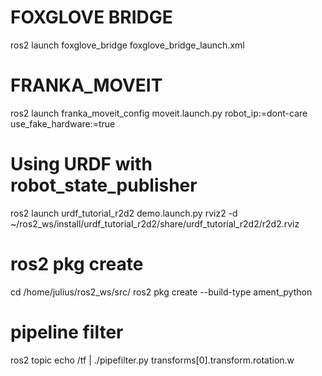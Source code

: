 # FOXGLOVE BRIDGE
ros2 launch foxglove_bridge foxglove_bridge_launch.xml

# FRANKA_MOVEIT
ros2 launch franka_moveit_config moveit.launch.py robot_ip:=dont-care use_fake_hardware:=true

# Using URDF with robot_state_publisher
ros2 launch urdf_tutorial_r2d2 demo.launch.py
rviz2 -d ~/ros2_ws/install/urdf_tutorial_r2d2/share/urdf_tutorial_r2d2/r2d2.rviz

# ros2 pkg create
cd /home/julius/ros2_ws/src/
ros2 pkg create --build-type ament_python

# pipeline filter
ros2 topic echo /tf | ./pipefilter.py transforms[0].transform.rotation.w